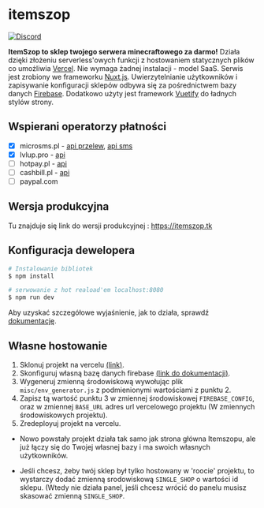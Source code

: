 # itemszop

[![Discord](https://img.shields.io/badge/chat-on%20discord-brightgreen.svg)](https://discord.com/invite/Nx28v3yAER)

**ItemSzop to sklep twojego serwera minecraftowego za darmo!** Działa dzięki złożeniu serverless'owych funkcji z hostowaniem statycznych plików co umożliwia [Vercel](https://vercel.com/). Nie wymaga żadnej instalacji - model SaaS. Serwis jest zrobiony we frameworku [Nuxt.js](https://nuxtjs.org/). Uwierzytelnianie użytkowników i zapisywanie konfiguracji sklepów odbywa się za pośrednictwem bazy danych [Firebase](https://firebase.google.com/). Dodatkowo użyty jest framework [Vuetify](https://vuetifyjs.com/) do ładnych stylów strony.

## Wspierani operatorzy płatności

- [x] microsms.pl - [api przelew](https://microsms.pl/documents/przelewy_online.pdf), [api sms](https://microsms.pl/kernel/Mails/files/dokumentacja_techniczna_mirosms.pdf)
- [x] lvlup.pro - [api](https://api.lvlup.pro/v4/redoc)
- [ ] hotpay.pl - [api](https://hotpay.pl/dokumentacja-api/)
- [ ] cashbill.pl - [api](https://www.cashbill.pl/pobierz/api/)
- [ ] paypal.com

## Wersja produkcyjna

Tu znajduje się link do wersji produkcyjnej : https://itemszop.tk

## Konfiguracja dewelopera

```bash
# Instalowanie bibliotek
$ npm install

# serwowanie z hot reaload'em localhost:8080
$ npm run dev

```

Aby uzyskać szczegółowe wyjaśnienie, jak to działa, sprawdź [dokumentację](https://nuxtjs.org).

## Własne hostowanie
1. Sklonuj projekt na vercelu [(link)](https://vercel.com/new/clone?repository-url=https://github.com/michaljaz/itemszop).
2. Skonfiguruj własną bazę danych firebase
[(link do dokumentacji)](https://github.com/michaljaz/itemszop/wiki/Konfiguracja-sklepu-z-w%C5%82asn%C4%85-baz%C4%85-firebase).
3. Wygeneruj zmienną środowiskową wywołując plik ```misc/env_generator.js``` z podmienionymi wartościami z punktu 2.
4. Zapisz tą wartość punktu 3 w zmiennej środowiskowej ```FIREBASE_CONFIG```, oraz w zmiennej ```BASE_URL``` adres url vercelowego projektu (W zmiennych środowiskowych projektu).
5. Zredeployuj projekt na vercelu.

- Nowo powstały projekt działa tak samo jak strona główna Itemszopu, ale już łączy się do Twojej własnej bazy i ma swoich własnych użytkowników.

- Jeśli chcesz, żeby twój sklep był tylko hostowany w 'roocie' projektu, to wystarczy dodać zmienną srodowiskową ```SINGLE_SHOP``` o wartości id sklepu. (Wtedy nie działa panel, jeśli chcesz wrócić do panelu musisz skasować zmienną ```SINGLE_SHOP```.
